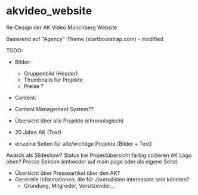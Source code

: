 # akvideo_website
Re-Design der AK Video Münchberg Website

Basierend auf "Agency"-Theme (startbootstrap.com) - modified

TODO:
- Bilder:
  - Gruppenbild (Header)
  - Thumbnails für Projekte
  - Preise ?
  
 - Content:
  - Content Management System??
  - Übersicht über alle Projekte  (chronologisch)
  - 20 Jahre AK (Text)
  - einzelne Seiten für alle/wichtige Projekte (Bilder + Text)
  
 Awards als Slideshow?
 Status bei Projektübersicht farbig codieren
 AK Logo oben?
 Presse Sektion (entweder auf main page oder als eigene Seite)
  - Übersicht über Presseartikel über den AK?
  - Generelle Informationen, die für Journalisten interessant sein könnten?
    - Gründung, Mitglieder, Vorsitzender...
